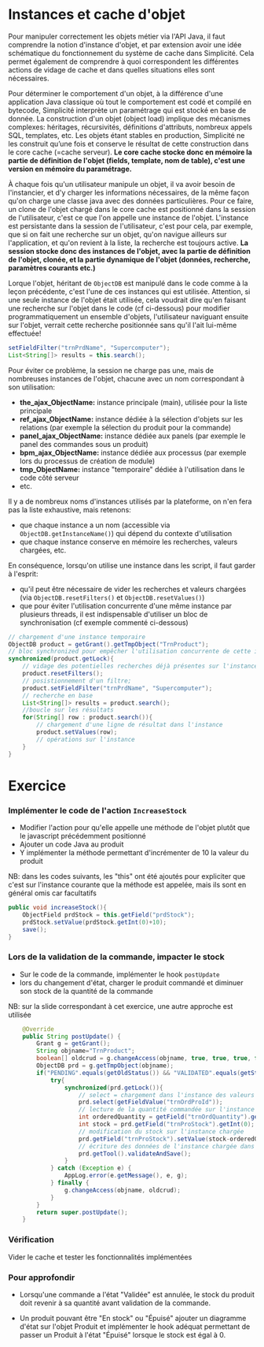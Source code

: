 Instances et cache d'objet
====================

Pour manipuler correctement les objets métier via l'API Java, il faut comprendre la notion d'instance d'objet, et par extension avoir une idée schématique du fonctionnement du système de cache dans Simplicité. Cela permet également de comprendre à quoi correspondent les différentes actions de vidage de cache et dans quelles situations elles sont nécessaires.

Pour déterminer le comportement d'un objet, à la différence d'une application Java classique où tout le comportement est codé et compilé en bytecode, Simplicité interprète un paramétrage qui est stocké en base de donnée. La construction d'un objet (object load) implique des mécanismes complexes: héritages, récursivités, définitions d'attributs, nombreux appels SQL, templates, etc. Les objets étant stables en production, Simplicité ne les construit qu’une fois et conserve le résultat de cette construction dans le core cache (=cache serveur). **Le core cache stocke donc en mémoire la partie de définition de l'objet (fields, template, nom de table), c'est une version en mémoire du paramétrage.**

À chaque fois qu'un utilisateur manipule un objet, il va avoir besoin de l'instancier, et d'y charger les informations nécessaires, de la même façon qu'on charge une classe java avec des données particulières. Pour ce faire, un clone de l'objet chargé dans le core cache est positionné dans la session de l'utilisateur, c'est ce que l'on appelle une instance de l'objet. L'instance est persistante dans la session de l'utilisateur, c'est pour cela, par exemple, que si on fait une recherche sur un objet, qu'on navigue ailleurs sur l'application, et qu'on revient à la liste, la recherche est toujours active. **La session stocke donc des instances de l'objet, avec la partie de définition de l'objet, clonée, et la partie dynamique de l'objet (données, recherche, paramètres courants etc.)**

Lorque l'objet, héritant de `ObjectDB` est manipulé dans le code comme à la leçon précédente, c'est l'une de ces instances qui est utilisée. Attention, si une seule instance de l'objet était utilisée, cela voudrait dire qu'en faisant une recherche sur l'objet dans le code (cf ci-dessous) pour modifier programmatiquement un ensemble d'objets, l'utilisateur naviguant ensuite sur l'objet, verrait cette recherche positionnée sans qu'il l'ait lui-même effectuée!

```java
setFieldFilter("trnPrdName", "Supercomputer");
List<String[]> results = this.search();
```

Pour éviter ce problème, la session ne charge pas une, mais de nombreuses instances de l'objet, chacune avec un nom correspondant à son utilisation:
- **the_ajax_ObjectName:** instance principale (main), utilisée pour la liste principale
- **ref_ajax_ObjectName:** instance dédiée à la sélection d'objets sur les relations (par exemple la sélection du produit pour la commande)
- **panel_ajax_ObjectName:** instance dédiée aux panels (par exemple le panel des commandes sous un produit)
- **bpm_ajax_ObjectName:** instance dédiée aux processus (par exemple lors du processus de création de module)
- **tmp_ObjectName:** instance "temporaire" dédiée à l'utilisation dans le code côté serveur
- etc.

Il y a de nombreux noms d'instances utilisés par la plateforme, on n'en fera pas la liste exhaustive, mais retenons:
- que chaque instance a un nom (accessible via `ObjectDB.getInstanceName()`) qui dépend du contexte d'utilisation
- que chaque instance conserve en mémoire les recherches, valeurs chargées, etc.

En conséquence, lorsqu'on utilise une instance dans les script, il faut garder à l'esprit:
- qu'il peut être nécessaire de vider les recherches et valeurs chargées (via `ObjectDB.resetFilters()` et `ObjectDB.resetValues()`)
- que pour éviter l'utilisation concurrente d'une même instance par plusieurs threads, il est indispensable d'utiliser un bloc de synchronisation (cf exemple commenté ci-dessous)

```java
// chargement d'une instance temporaire
ObjectDB product = getGrant().getTmpObject("TrnProduct");
// bloc synchronized pour empêcher l'utilisation concurrente de cette instance par un autre thread
synchronized(product.getLock){
    // vidage des potentielles recherches déjà présentes sur l'instance en mémoire
    product.resetFilters();
    // posistionnement d'un filtre;
    product.setFieldFilter("trnPrdName", "Supercomputer");
    // recherche en base
    List<String[]> results = product.search();
    //boucle sur les résultats
    for(String[] row : product.search()){
        // chargement d'une ligne de résultat dans l'instance
        product.setValues(row);
        // opérations sur l'instance
    }
}
```

Exercice
====================

### Implémenter le code de l'action `IncreaseStock`

- Modifier l'action pour qu'elle appelle une méthode de l'objet plutôt que le javascript précédemment positionné
- Ajouter un code Java au produit
- Y implémenter la méthode permettant d'incrémenter de 10 la valeur du produit

<div class="info">NB: dans les codes suivants, les "this" ont été ajoutés pour expliciter que c'est sur l'instance courante que la méthode est appelée, mais ils sont en général omis car facultatifs</div>

```java
public void increaseStock(){
    ObjectField prdStock = this.getField("prdStock");
    prdStock.setValue(prdStock.getInt(0)+10);
    save();
}
```

### Lors de la validation de la commande, impacter le stock

- Sur le code de la commande, implémenter le hook `postUpdate`
- lors du changement d'état, charger le produit commandé et diminuer son stock de la quantité de la commande

<div class="info">NB: sur la slide correspondant à cet exercice, une autre approche est utilisée</div>

```java
	@Override
	public String postUpdate() {
		Grant g = getGrant();
		String objname="TrnProduct";
		boolean[] oldcrud = g.changeAccess(objname, true, true, true, false);
		ObjectDB prd = g.getTmpObject(objname);
		if("PENDING".equals(getOldStatus()) && "VALIDATED".equals(getStatus())){
	    	try{	        
		        synchronized(prd.getLock()){
		            // select = chargement dans l'instance des valeurs en base à partir d'une clef technique (id)
		            prd.select(getFieldValue("trnOrdProId"));
		            // lecture de la quantité commandée sur l'instance courante et du stock du produit sur l'instance chargée
		            int orderedQuantity = getField("trnOrdQuantity").getInt(0);
		            int stock = prd.getField("trnProStock").getInt(0);
		            // modification du stock sur l'instance chargée
		            prd.getField("trnProStock").setValue(stock-orderedQuantity);
		            // écriture des données de l'instance chargée dans la BDD
		            prd.getTool().validateAndSave();
		        }
		    } catch (Exception e) {
				AppLog.error(e.getMessage(), e, g);
			} finally {
				g.changeAccess(objname, oldcrud); 
			}   
	    }
	    return super.postUpdate();
	}
```

### Vérification

Vider le cache et tester les fonctionnalités implémentées


### Pour approfondir

- Lorsqu'une commande a l'état "Validée" est annulée, le stock du produit doit revenir à sa quantité avant validation de la commande.

- Un produit pouvant être "En stock" ou "Épuisé" ajouter un diagramme d'état sur l'objet Produit et implémenter le hook adéquat permettant de passer un Produit à l'état "Épuisé" lorsque le stock est égal à 0.
